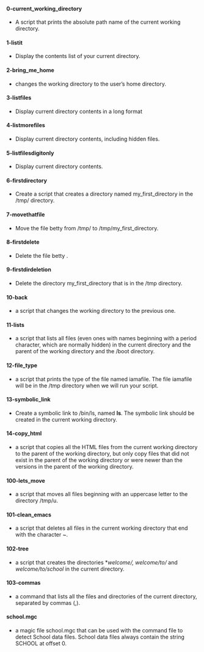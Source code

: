 
#### 0-current_working_directory
* A script that prints the absolute path name of the current working directory.

#### 1-listit
* Display the contents list of your current directory.

#### 2-bring_me_home
* changes the working directory to the user’s home directory.

#### 3-listfiles
* Display current directory contents in a long format

#### 4-listmorefiles
* Display current directory contents, including hidden files.

#### 5-listfilesdigitonly
* Display current directory contents.

#### 6-firstdirectory
* Create a script that creates a directory named my_first_directory in the /tmp/ directory.

#### 7-movethatfile
* Move the file betty from /tmp/ to /tmp/my_first_directory.

#### 8-firstdelete
* Delete the file betty .

#### 9-firstdirdeletion
* Delete the directory my_first_directory that is in the /tmp directory.

#### 10-back
* a script that changes the working directory to the previous one.

#### 11-lists
* a script that lists all files (even ones with names beginning with a period character, which are normally hidden) in the current directory and the parent of the working directory and the /boot directory.

#### 12-file_type
* a script that prints the type of the file named iamafile. The file iamafile will be in the /tmp directory when we will run your script.

#### 13-symbolic_link
* Create a symbolic link to /bin/ls, named __ls__. The symbolic link should be created in the current working directory.

#### 14-copy_html
* a script that copies all the HTML files from the current working directory to the parent of the working directory, but only copy files that did not exist in the parent of the working directory or were newer than the versions in the parent of the working directory.

#### 100-lets_move
* a script that moves all files beginning with an uppercase letter to the directory /tmp/u.

#### 101-clean_emacs
* a script that deletes all files in the current working directory that end with the character ~.

#### 102-tree
* a script that creates the directories **welcome/, welcome/to/* and *welcome/to/school* in the current directory.

#### 103-commas
* a command that lists all the files and directories of the current directory, separated by commas (,).

#### school.mgc
* a magic file school.mgc that can be used with the command file to detect School data files. School data files always contain the string SCHOOL at offset 0.
